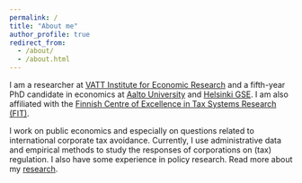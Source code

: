 ```yaml
---
permalink: /
title: "About me"
author_profile: true
redirect_from: 
  - /about/
  - /about.html
---
```



I am a researcher at [VATT Institute for Economic Research](https://vatt.fi/en/frontpage) and a fifth-year PhD candidate in economics at [Aalto University](https://www.aalto.fi/en/department-of-economics) and [Helsinki GSE](https://www.helsinkigse.fi/). I am also affiliated with the [Finnish Centre of Excellence in Tax Systems Research (FIT)](https://verotutkimus.fi/en/home/).


I work on public economics and especially on questions related to international corporate tax avoidance. Currently, I use administrative data and empirical methods to study the responses of corporations on (tax) regulation. I also have some experience in policy research. Read more about my [research](research).
